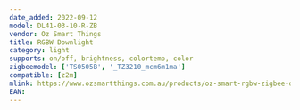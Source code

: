 ```yaml
---
date_added: 2022-09-12
model: DL41-03-10-R-ZB
vendor: Oz Smart Things
title: RGBW Downlight
category: light
supports: on/off, brightness, colortemp, color
zigbeemodel: ['TS0505B', '_TZ3210_mcm6m1ma']
compatible: [z2m]
mlink: https://www.ozsmartthings.com.au/products/oz-smart-rgbw-zigbee-downlight
EAN: 
---
```

